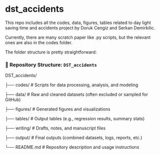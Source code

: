 # dst_accidents
This repo includes all the codes, data, figures, tables related to day light saving time and accidents project by Doruk Cengiz and Serkan Demirkilic.

Currently, there are many scratch paper like .py scripts, but the relevant ones are also in the codes folder. 

The folder structure is pretty straightforward: 

### 📁 Repository Structure: `DST_accidents`

DST_accidents/  

├── codes/ # Scripts for data processing, analysis, and modeling  

├── data/ # Raw and cleaned datasets (often excluded or sampled for GitHub)  

├── figures/ # Generated figures and visualizations  

├── tables/ # Output tables (e.g., regression results, summary stats)  

├── writing/ # Drafts, notes, and manuscript files  

├── output/ # Final outputs (combined datasets, logs, reports, etc.)  

└── README.md # Repository description and usage instructions  


